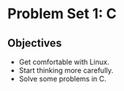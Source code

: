 # Problem Set 1: C
## Objectives


  - Get comfortable with Linux.
  - Start thinking more carefully.
  - Solve some problems in C.
